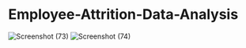 # Employee-Attrition-Data-Analysis



![Screenshot (73)](https://user-images.githubusercontent.com/101785649/212475894-bff2f619-0d32-4da7-8b57-23491f7185f8.png)
![Screenshot (74)](https://user-images.githubusercontent.com/101785649/212475907-417f0872-92a8-49e1-92fb-5862f188a435.png)



